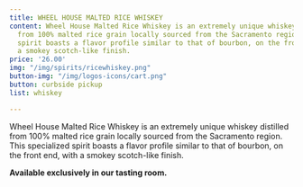 ```yaml
---
title: WHEEL HOUSE MALTED RICE WHISKEY
content: Wheel House Malted Rice Whiskey is an extremely unique whiskey distilled
  from 100% malted rice grain locally sourced from the Sacramento region. This specialized
  spirit boasts a flavor profile similar to that of bourbon, on the front end, with
  a smokey scotch-like finish.
price: '26.00'
img: "/img/spirits/ricewhiskey.png"
button-img: "/img/logos-icons/cart.png"
button: curbside pickup
list: whiskey

---
```

Wheel House Malted Rice Whiskey is an extremely unique whiskey distilled from 100% malted rice grain locally sourced from the Sacramento region. This specialized spirit boasts a flavor profile similar to that of bourbon, on the front end, with a smokey scotch-like finish.

**Available exclusively in our tasting room.**